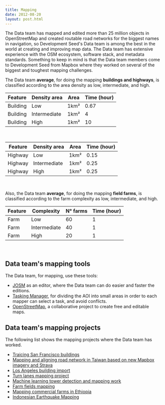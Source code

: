 ```yaml
---
title: Mapping
date: 2012-08-20
layout: post.html
---
```


The Data team has mapped and edited more than 25 million objects in OpenStreetMap and created routable road networks for the biggest names in navigation, so Development Seed's Data team is among the best in the world at creating and improving map data. The Data team has extensive experience with the OSM ecosystem, software stack, and metadata standards. Something to keep in mind is that the Data team members come to Development Seed from Mapbox where they worked on several of the biggest and toughest mapping challenges.

The Data team <b>average</b>, for doing the mapping <b>buildings and highways</b>, is classified according to the area density as low, intermediate, and high.

<table class="table">
  <thead>
    <tr>   
      <th scope="col">Feature</th>
      <th scope="col">Density area</th>        
      <th scope="col">Area</th>      
      <th scope="col">Time (hour)</th>
    </tr>
  </thead>
  <tbody>
    <tr>
      <td>Building</td>
      <td>Low</td>
      <td>1km²</td>
      <td>0.67</td>
    </tr>
    <tr>
      <td>Building</td>    
      <td>Intermediate</td>
      <td>1km²</td>
      <td>4</td>
    </tr>
    <tr>
      <td>Building</td>    
      <td>High</td>
      <td>1km²</td>
      <td>10</td>
    </tr>    
  </tbody> 
</table>
</br>

<table class="table">
  <thead>
    <tr>   
      <th scope="col">Feature</th>
      <th scope="col">Density area</th>        
      <th scope="col">Area</th>      
      <th scope="col">Time (hour)</th>
    </tr>
  </thead>
  <tbody>
    <tr>
      <td>Highway</td>
      <td>Low</td>
      <td>1km²</td>
      <td>0.15</td>
    </tr>
    <tr>
      <td>Highway</td>    
      <td>Intermediate</td>
      <td>1km²</td>
      <td>0.25</td>
    </tr>
    <tr>
      <td>Highway</td>    
      <td>High</td>
      <td>1km²</td>
      <td>0.25</td>
    </tr>    
  </tbody>  
</table>
</br>

Also, the Data team <b>average</b>, for doing the mapping <b>field farms</b>, is classified according to the farm complexity as low, intermediate, and high.

<table class="table">
  <thead>
    <tr>
      <th scope="col">Feature</th>    
      <th scope="col">Complexity</th>     
      <th scope="col">N° farms</th>
      <th scope="col">Time (hour)</th>
    </tr>
  </thead>
  <tbody>
    <tr>
      <td>Farm</td>
      <td>Low</td>
      <td>60</td>
      <td>1</td>
    </tr>
    <tr>
      <td>Farm</td>
      <td>Intermediate</td>
      <td>40</td>
      <td>1</td>
    </tr>
    <tr>
      <td>Farm</td>
      <td>High</td>
      <td>20</td>
      <td>1</td>
    </tr>    
  </tbody>
</table>
</br>

## Data team's mapping tools
The Data team, for mapping, use these tools:

- [JOSM](https://josm.openstreetmap.de/) as an editor, where the Data team can do easier and faster the editions.
- [Tasking Manager](https://github.com/hotosm/tasking-manager), for dividing the AOI into small areas in order to each mapper can select a task, and avoid conflicts.
- [OpenStreetMap](https://www.openstreetmap.org/), a collaborative project to create free and editable maps.

## Data team's mapping projects

The following list shows the mapping projects where the Data team has worked.

- [Traicing San Francisco buildings](/highlighted-projects/tracing-san-francisco-buildings/)
- [Mapping and aligning road network in Taiwan based on new Mapbox imagery and Strava](/highlighted-projects/mapping-and-aligning-road-network-in-taiwan-based-on-new-mapbox-imagery-and-strava/)
- [Los Angeles building import](/highlighted-projects/los-angeles-building-import/)
- [Turn lanes mapping project](/highlighted-projects/turn-lanes-mapping-project/)
- [Machine learning tower detection and mapping work](/highlighted-projects/machine-learning-tower-detection-and-mapping-work/)
- [Farm fields mapping](/highlighted-projects/farm-fields-mapping/)
- [Mapping commercial farms in Ethiopia](/highlighted-projects/mapping-commercial-farms-in-ethiopia/)
- [Indonesian Earthquake Mapping](/highlighted-projects/indonesian-earthquake-mapping/)
